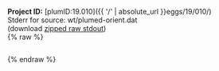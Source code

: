 **Project ID:** [plumID:19.010]({{ '/' | absolute_url }}eggs/19/010/)  
Stderr for source:  wt/plumed-orient.dat   
(download [zipped raw stdout](plumed-orient.dat.plumed_master.stdout.txt.zip))  
{% raw %}
<pre>
</pre>
{% endraw %}
